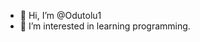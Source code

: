 - 👋 Hi, I’m @Odutolu1
- 👀 I’m interested in learning programming. 
<!---
Odutolu1/Odutolu1 is a ✨ special ✨ repository because its `README.md` (this file) appears on your GitHub profile.
You can click the Preview link to take a look at your changes.
--->

